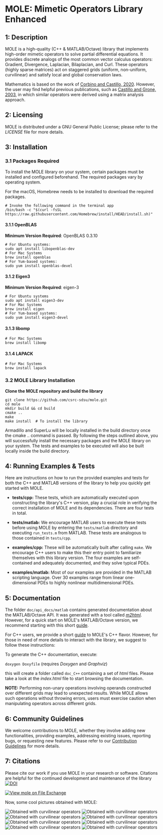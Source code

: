 MOLE: Mimetic Operators Library Enhanced
========================================


1: Description
--------------

MOLE is a high-quality (C++ & MATLAB/Octave) library that implements 
high-order mimetic operators to solve partial differential equations. 
It provides discrete analogs of the most common vector calculus operators: 
Gradient, Divergence, Laplacian, Bilaplacian, and Curl. These operators (highly sparse matrices) act 
on staggered grids (uniform, non-uniform, curvilinear) and satisfy local and 
global conservation laws.

Mathematics is based on the work of [Corbino and Castillo, 2020](https://doi.org/10.1016/j.cam.2019.06.042). 
However, the user may find helpful previous publications, such as [Castillo and Grone, 2003](https://doi.org/10.1137/S0895479801398025),
in which similar operators were derived using a matrix analysis approach.


2: Licensing
------------

MOLE is distributed under a GNU General Public License; please refer to the _LICENSE_ 
file for more details.


3: Installation
------------

### 3.1 Packages Required

To install the MOLE library on your system, certain packages must be installed and configured beforehand. The required packages vary by operating system.

For the macOS, Homebrew needs to be installed to download the required packages. 
	
 	# Invoke the following command in the terminal app
	/bin/bash -c "$(curl -fsSL https://raw.githubusercontent.com/Homebrew/install/HEAD/install.sh)"


#### 3.1.1 OpenBLAS
**Minimum Version Required**: OpenBLAS 0.3.10

	# For Ubuntu systems:
	sudo apt install libopenblas-dev 
	# For Mac Systems
	brew install openblas
	# For Yum-based systems:  
	sudo yum install openblas-devel

#### 3.1.2 Eigen3
**Minimum Version Required**: eigen-3

	# For Ubuntu systems
	sudo apt install eigen3-dev
	# For Mac Systems
	brew install eigen  
	# For Yum-based systems:  
	sudo yum install eigen3-devel

#### 3.1.3 libomp

	# For Mac Systems
	brew install libomp


#### 3.1.4 LAPACK

	# For Mac Systems
	brew install lapack
 

### 3.2 MOLE Library Installation


**Clone the MOLE repository and build the library**

	git clone https://github.com/csrc-sdsu/mole.git  
	cd mole  
	mkdir build && cd build  
	cmake ..
	make  
	make install  # To install the library

 
 Armadillo and SuperLu will be locally installed in the build directory once the cmake .. command is passed.
 By following the steps outlined above, you will successfully install the necessary packages and the MOLE library on your system. 
 The tests and examples to be executed will also be built locally inside the build directory. 
	


4: Running Examples & Tests
---------------------------

Here are instructions on how to run the provided examples and tests for both the C++ and MATLAB versions of the library to help you quickly get started with MOLE.

* **tests/cpp:**
These tests, which are automatically executed upon constructing the library's C++ version, play a crucial role in verifying the correct installation of MOLE and its dependencies. There are four tests in total.

* **tests/matlab:**
We encourage MATLAB users to execute these tests before using MOLE by entering the `tests/matlab` directory and executing `run_tests.m` from MATLAB. These tests are analogous to those contained in `tests/cpp`.

* **examples/cpp:**
These will be automatically built after calling `make`. We encourage C++ users to make this their entry point to familiarize themselves with this library version. The four examples are self-contained and adequately documented, and they solve typical PDEs.

* **examples/matlab:**
Most of our examples are provided in the MATLAB scripting language. Over 30 examples range from linear one-dimensional PDEs to highly nonlinear multidimensional PDEs.


5: Documentation
----------------

The folder `doc/api_docs/matlab` contains generated documentation about the MATLAB/Octave API.
It was generated with a tool called [_m2html_](https://www.gllmflndn.com/software/matlab/m2html). However, for a quick start on MOLE's MATLAB/Octave version, we recommend starting with this short [guide](https://github.com/csrc-sdsu/mole/blob/master/doc/assets/manuals/CSRC%20Report%20on%20MOLE.pdf).

For C++ users, we provide a short [guide](https://github.com/csrc-sdsu/mole/blob/master/doc/assets/manuals/MOLE_C%2B%2B_Quick_Guide.pdf) to MOLE's C++ flavor. However, for those in need of more details to interact with the library, we suggest to follow these instructions:

To generate the C++ documentation, execute:

`doxygen Doxyfile` (requires _Doxygen_ and _Graphviz_)

this will create a folder called `doc_C++` containing a set of _html_ files. Please take a look at the _index.html_ file 
to start browsing the documentation.

**NOTE:**
Performing non-unary operations involving operands constructed over different grids may lead to unexpected results. While MOLE allows such operations without throwing errors, users must exercise caution when manipulating operators across different grids.


6: Community Guidelines
-----------------------

We welcome contributions to MOLE, whether they involve adding new functionalities, providing examples, addressing existing issues, reporting bugs, or requesting new features. Please refer to our [Contribution Guidelines](https://github.com/csrc-sdsu/mole/blob/master/CONTRIBUTING.md) for more details.


7: Citations
------------

Please cite our work if you use MOLE in your research or software. 
Citations are helpful for the continued development and maintenance of 
the library [![DOI](https://joss.theoj.org/papers/10.21105/joss.06288/status.svg)](https://doi.org/10.21105/joss.06288)

[![View mole on File Exchange](https://www.mathworks.com/matlabcentral/images/matlab-file-exchange.svg)](https://www.mathworks.com/matlabcentral/fileexchange/124870-mole)

Now, some cool pictures obtained with MOLE:

![Obtained with curvilinear operators](doc/assets/img/4thOrder.png)
![Obtained with curvilinear operators](doc/assets/img/4thOrder2.png)
![Obtained with curvilinear operators](doc/assets/img/4thOrder3.png)
![Obtained with curvilinear operators](doc/assets/img/grid2.png)
![Obtained with curvilinear operators](doc/assets/img/grid.png)
![Obtained with curvilinear operators](doc/assets/img/WavyGrid.png)
![Obtained with curvilinear operators](doc/assets/img/wave2D.png)
![Obtained with curvilinear operators](doc/assets/img/burgers.png)
